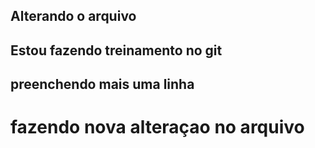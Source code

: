 
## Alterando o arquivo
## Estou fazendo treinamento no git
## preenchendo mais uma linha
<h1> fazendo nova alteraçao no arquivo </h1>